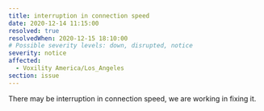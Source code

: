 ```yaml
---
title: interruption in connection speed
date: 2020-12-14 11:15:00 
resolved: true
resolvedWhen: 2020-12-15 18:10:00 
# Possible severity levels: down, disrupted, notice
severity: notice
affected:
  - Voxility America/Los_Angeles
section: issue
---
```


There may be interruption in connection speed, we are working in fixing it.
 
